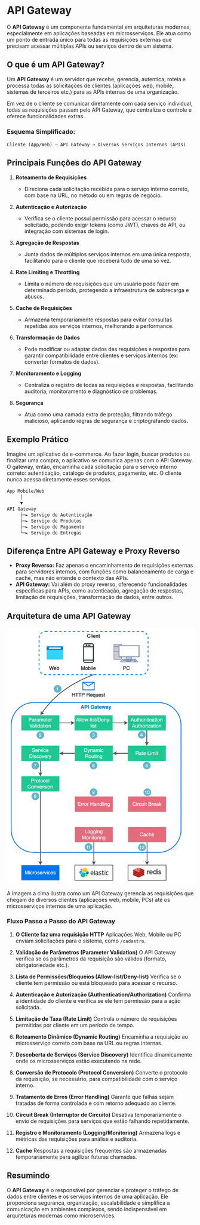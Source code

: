 # API Gateway

O **API Gateway** é um componente fundamental em arquiteturas modernas, especialmente em aplicações baseadas em microsserviços. Ele atua como um ponto de entrada único para todas as requisições externas que precisam acessar múltiplas APIs ou serviços dentro de um sistema.

## O que é um API Gateway?

Um **API Gateway** é um servidor que recebe, gerencia, autentica, roteia e processa todas as solicitações de clientes (aplicações web, mobile, sistemas de terceiros etc.) para as APIs internas de uma organização. 

Em vez de o cliente se comunicar diretamente com cada serviço individual, todas as requisições passam pelo API Gateway, que centraliza o controle e oferece funcionalidades extras.

### Esquema Simplificado:

```
Cliente (App/Web) → API Gateway → Diversos Serviços Internos (APIs)
```

## Principais Funções do API Gateway

1. **Roteamento de Requisições**

   * Direciona cada solicitação recebida para o serviço interno correto, com base na URL, no método ou em regras de negócio.

2. **Autenticação e Autorização**

   * Verifica se o cliente possui permissão para acessar o recurso solicitado, podendo exigir tokens (como JWT), chaves de API, ou integração com sistemas de login.

3. **Agregação de Respostas**

   * Junta dados de múltiplos serviços internos em uma única resposta, facilitando para o cliente que receberá tudo de uma só vez.

4. **Rate Limiting e Throttling**

   * Limita o número de requisições que um usuário pode fazer em determinado período, protegendo a infraestrutura de sobrecarga e abusos.

5. **Cache de Requisições**

   * Armazena temporariamente respostas para evitar consultas repetidas aos serviços internos, melhorando a performance.

6. **Transformação de Dados**

   * Pode modificar ou adaptar dados das requisições e respostas para garantir compatibilidade entre clientes e serviços internos (ex: converter formatos de dados).

7. **Monitoramento e Logging**

   * Centraliza o registro de todas as requisições e respostas, facilitando auditoria, monitoramento e diagnóstico de problemas.

8. **Segurança**

   * Atua como uma camada extra de proteção, filtrando tráfego malicioso, aplicando regras de segurança e criptografando dados.

## Exemplo Prático

Imagine um aplicativo de e-commerce. Ao fazer login, buscar produtos ou finalizar uma compra, o aplicativo se comunica apenas com o API Gateway. O gateway, então, encaminha cada solicitação para o serviço interno correto: autenticação, catálogo de produtos, pagamento, etc. O cliente nunca acessa diretamente esses serviços.

```
App Mobile/Web
     │
     ▼
API Gateway
     ├─► Serviço de Autenticação
     ├─► Serviço de Produtos
     ├─► Serviço de Pagamento
     └─► Serviço de Entregas
```

## Diferença Entre API Gateway e Proxy Reverso

* **Proxy Reverso:** Faz apenas o encaminhamento de requisições externas para servidores internos, com funções como balanceamento de carga e cache, mas não entende o contexto das APIs.
* **API Gateway:** Vai além do proxy reverso, oferecendo funcionalidades específicas para APIs, como autenticação, agregação de respostas, limitação de requisições, transformação de dados, entre outros.

## Arquitetura de uma API Gateway

![alt text](images/image6.png)

A imagem a cima ilustra como um API Gateway gerencia as requisições que chegam de diversos clientes (aplicações web, mobile, PCs) até os microsserviços internos de uma aplicação.

### **Fluxo Passo a Passo do API Gateway**

1. **O Cliente faz uma requisição HTTP**
   Aplicações Web, Mobile ou PC enviam solicitações para o sistema, como `/cadastro`.

2. **Validação de Parâmetros (Parameter Validation)**
   O API Gateway verifica se os parâmetros da requisição são válidos (formato, obrigatoriedade etc.).

3. **Lista de Permissões/Bloqueios (Allow-list/Deny-list)**
   Verifica se o cliente tem permissão ou está bloqueado para acessar o recurso.

4. **Autenticação e Autorização (Authentication/Authorization)**
   Confirma a identidade do cliente e verifica se ele tem permissão para a ação solicitada.

5. **Limitação de Taxa (Rate Limit)**
   Controla o número de requisições permitidas por cliente em um período de tempo.

6. **Roteamento Dinâmico (Dynamic Routing)**
   Encaminha a requisição ao microsserviço correto com base na URL ou regras internas.

7. **Descoberta de Serviços (Service Discovery)**
   Identifica dinamicamente onde os microsserviços estão executando na rede.

8. **Conversão de Protocolo (Protocol Conversion)**
   Converte o protocolo da requisição, se necessário, para compatibilidade com o serviço interno.

9. **Tratamento de Erros (Error Handling)**
   Garante que falhas sejam tratadas de forma controlada e com retorno adequado ao cliente.

10. **Circuit Break (Interruptor de Circuito)**
    Desativa temporariamente o envio de requisições para serviços que estão falhando repetidamente.

11. **Registro e Monitoramento (Logging/Monitoring)**
    Armazena logs e métricas das requisições para análise e auditoria.

12. **Cache**
    Respostas a requisições frequentes são armazenadas temporariamente para agilizar futuras chamadas.


## Resumindo

O **API Gateway** é o responsável por gerenciar e proteger o tráfego de dados entre clientes e os serviços internos de uma aplicação. Ele proporciona segurança, organização, escalabilidade e simplifica a comunicação em ambientes complexos, sendo indispensável em arquiteturas modernas como microservices.

